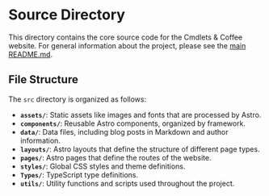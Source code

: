 # Source Directory

This directory contains the core source code for the Cmdlets & Coffee website. For general information about the project, please see the [main README.md](../../README.md).

## File Structure

The `src` directory is organized as follows:

- **`assets/`**: Static assets like images and fonts that are processed by Astro.
- **`components/`**: Reusable Astro components, organized by framework.
- **`data/`**: Data files, including blog posts in Markdown and author information.
- **`layouts/`**: Astro layouts that define the structure of different page types.
- **`pages/`**: Astro pages that define the routes of the website.
- **`styles/`**: Global CSS styles and theme definitions.
- **`Types/`**: TypeScript type definitions.
- **`utils/`**: Utility functions and scripts used throughout the project.
